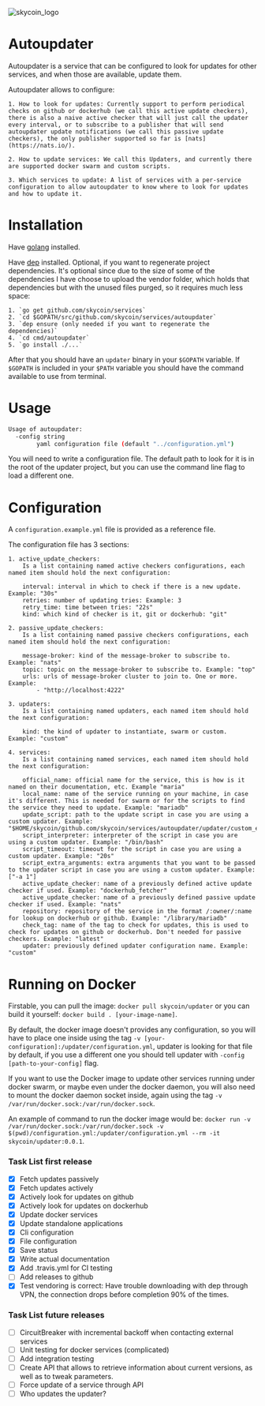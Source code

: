 
![skycoin_logo](https://user-images.githubusercontent.com/26845312/32426705-d95cb988-c281-11e7-9463-a3fce8076a72.png)

# Autoupdater


Autoupdater is a service that can be configured to look for updates for other services, and when those are
available, update them.

Autoupdater allows to configure:

    1. How to look for updates: Currently support to perform periodical checks on github or dockerhub (we call this active update checkers), there is also a naive active checker that will just call the updater every interval, or to subscribe to a publisher that will send autoupdater update notifications (we call this passive update checkers), the only publisher supported so far is [nats](https://nats.io/).
    
    2. How to update services: We call this Updaters, and currently there are supported docker swarm and custom scripts.
    
    3. Which services to update: A list of services with a per-service configuration to allow autoupdater to know where to look for updates and how to update it.

# Installation

Have [golang](https://golang.org/dl/) installed.


 Have [dep](https://golang.github.io/dep/docs/installation.html) installed.
Optional, if you want to regenerate project dependencies. It's optional since due
to the size of some of the dependencies I have choose to upload the vendor folder, which
holds that dependencies but with the unused files purged, so it requires much less space:

    1. `go get github.com/skycoin/services`
    2. `cd $GOPATH/src/github.com/skycoin/services/autoupdater`
    3. `dep ensure (only needed if you want to regenerate the dependencies)`
    4. `cd cmd/autoupdater`
    5. `go install ./...`

After that you should have an `updater` binary in your `$GOPATH` variable. If `$GOPATH` is included in your `$PATH` variable you should have the command available to use from terminal.

# Usage

```bash
Usage of autoupdater:
  -config string
    	yaml configuration file (default "../configuration.yml")
```

You will need to write a configuration file. The default path to look for it is in the root of the updater project, but you can use the command line flag to load a different one.

# Configuration

A `configuration.example.yml` file is provided as a reference file.

The configuration file has 3 sections:

    1. active_update_checkers:
        Is a list containing named active checkers configurations, each named item should hold the next configuration:

        interval: interval in which to check if there is a new update. Example: "30s"
        retries: number of updating tries: Example: 3
        retry_time: time between tries: "22s"
        kind: which kind of checker is it, git or dockerhub: "git"

    2. passive_update_checkers:
        Is a list containing named passive checkers configurations, each named item should hold the next configuration:

        message-broker: kind of the message-broker to subscribe to. Example: "nats"
        topic: topic on the message-broker to subscribe to. Example: "top"
        urls: urls of message-broker cluster to join to. One or more. Example:
            - "http://localhost:4222"

    3. updaters:
        Is a list containing named updaters, each named item should hold the next configuration:

        kind: the kind of updater to instantiate, swarm or custom. Example: "custom"

    4. services:
        Is a list containing named services, each named item should hold the next configuration:

        official_name: official name for the service, this is how is it named on their documentation, etc. Example "maria"
        local_name: name of the service running on your machine, in case it's different. This is needed for swarm or for the scripts to find the service they need to update. Example: "mariadb"
        update_script: path to the update script in case you are using a custom updater. Example:  "$HOME/skycoin/github.com/skycoin/services/autoupdater/updater/custom_example/custom_script.sh"
        script_interpreter: interpreter of the script in case you are using a custom updater. Example: "/bin/bash"
        script_timeout: timeout for the script in case you are using a custom updater. Example: "20s"
        script_extra_arguments: extra arguments that you want to be passed to the updater script in case you are using a custom updater. Example: ["-a 1"]
        active_update_checker: name of a previously defined active update checker if used. Example: "dockerhub_fetcher"
        active_update_checker: name of a previously defined passive update checker if used. Example: "nats"
        repository: repository of the service in the format /:owner/:name for lookup on dockerhub or github. Example: "/library/mariadb"
        check_tag: name of the tag to check for updates, this is used to check for updates on github or dockerhub. Don't needed for passive checkers. Example: "latest"
        updater: previously defined updater configuration name. Example: "custom"


# Running on Docker
Firstable, you can pull the image: `docker pull skycoin/updater` or you can build it yourself: `docker build . [your-image-name]`.

By default, the docker image doesn't provides any configuration, so you will have to place one inside using the tag `-v [your-configuration]:/updater/configuration.yml`, updater is looking for that file by default, if you use a different one you should tell updater with `-config [path-to-your-config]` flag.

If you want to use the Docker image to update other services running under docker swarm, or maybe even under the docker daemon, you will also need to mount the docker daemon socket inside, again using the tag `-v /var/run/docker.sock:/var/run/docker.sock`.

An example of command to run the docker image would be:
`docker run -v /var/run/docker.sock:/var/run/docker.sock -v $(pwd)/configuration.yml:/updater/configuration.yml --rm -it skycoin/updater:0.0.1`.

### Task List first release
- [x] Fetch updates passively
- [x] Fetch updates actively 
- [x] Actively look for updates on github
- [x] Actively look for updates on dockerhub 
- [x] Update docker services
- [x] Update standalone applications
- [x] Cli configuration
- [x] File configuration
- [x] Save status
- [x] Write actual documentation
- [x] Add .travis.yml for CI testing
- [ ] Add releases to github
- [x] Test vendoring is correct: Have trouble downloading with dep through VPN, the connection drops before completion 90% of the times.

### Task List future releases
- [ ] CircuitBreaker with incremental backoff when contacting external services
- [ ] Unit testing for docker services (complicated)
- [ ] Add integration testing
- [ ] Create API that allows to retrieve information about current versions, as well as to tweak parameters.
- [ ] Force update of a service through API
- [ ] Who updates the updater?